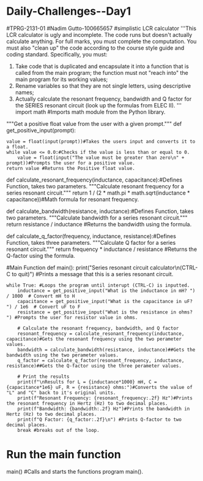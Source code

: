 # Daily-Challenges--Day1
#TPRG-2131-01
#Nadim Gutto-100665657
#simplistic LCR calculator
'''This LCR calculator is ugly and incomplete. The code runs but doesn't actually
calculate anything. For full marks, you must complete the computation. You must
also "clean up" the code according to the course style guide and coding
standard. Specifically, you must:
  1) Take code that is duplicated and encapsulate it into a function that is
     called from the main program; the function must not "reach into" the
     main program for its working values;
  2) Rename variables so that they are not single letters, using descriptive
     names;
  3) Actually calculate the resonant frequency, bandwidth and Q factor for the
     SERIES resonant circuit (look up the formulas from ELEC II).
'''
import math #Imports math module from the Python library.


"""Get a positive float value from the user with a given prompt."""
def get_positive_input(prompt):
    
    value = float(input(prompt))#Takes the users input and converts it to a float.
    while value <= 0.0:#Checks if the value is less than or equal to 0.
        value = float(input("The value must be greater than zero\n" + prompt))#Prompts the user for a positive value.
    return value #Returns the Positive float value.

def calculate_resonant_frequency(inductance, capacitance):#Defines Function, takes two parameters.
    """Calculate resonant frequency for a series resonant circuit."""
    return 1 / (2 * math.pi * math.sqrt(inductance * capacitance))#Math formula for resonant frequency.

def calculate_bandwidth(resistance, inductance):#Defines Function, takes two parameters.
    """Calculate bandwidth for a series resonant circuit."""
    return resistance / inductance #Returns the bandwidth using the formula.

def calculate_q_factor(frequency, inductance, resistance):#Defines Function, takes three parameters.
    """Calculate Q factor for a series resonant circuit."""
    return frequency * inductance / resistance #Returns the Q-factor using the formula.

#Main Function
def main():
    print("Series resonant circuit calculator\n(CTRL-C to quit)") #Prints a message that this is a series resonant circuit.
    
    while True: #Loops the program until interupt (CTRL-C) is inputted.
        inductance = get_positive_input("What is the inductance in mH? ") / 1000  # Convert mH to H
        capacitance = get_positive_input("What is the capacitance in uF? ") / 1e6  # Convert uF to F
        resistance = get_positive_input("What is the resistance in ohms? ") #Prompts the user for resistor value in ohms.

        # Calculate the resonant frequency, bandwidth, and Q factor
        resonant_frequency = calculate_resonant_frequency(inductance, capacitance)#Gets the resonant frequency using the two perameter values.
        bandwidth = calculate_bandwidth(resistance, inductance)##Gets the bandwidth using the two perameter values.
        q_factor = calculate_q_factor(resonant_frequency, inductance, resistance)##Gets the Q-factor using the three perameter values.

        # Print the results
        print(f"\nResults for L = {inductance*1000} mH, C = {capacitance*1e6} uF, R = {resistance} ohms:")#Converts the value of "L" and "C" back to it's original units.
        print(f"Resonant Frequency: {resonant_frequency:.2f} Hz")#Prints the resonant frequency in Hertz (Hz) to two decimal places.
        print(f"Bandwidth: {bandwidth:.2f} Hz")#Prints the bandwidth in Hertz (Hz) to two decimal places.
        print(f"Q Factor: {q_factor:.2f}\n") #Prints Q-factor to two decimal places. 
        break #breaks out of the loop.
# Run the main function
main() #Calls and starts the functions program main().
